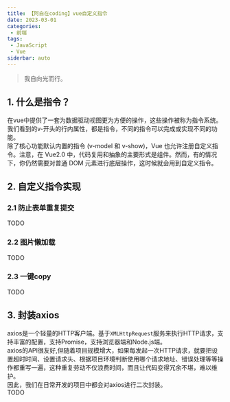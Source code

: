 ```yaml
---
title: 【阿白在coding】vue自定义指令
date: 2023-03-01
categories:
 - 前端
tags:
 - JavaScript  
 - Vue
siderbar: auto
---
```


> 我自向光而行。  

## 1. 什么是指令？
在vue中提供了一套为数据驱动视图更为方便的操作，这些操作被称为指令系统。  
我们看到的v-开头的行内属性，都是指令，不同的指令可以完成或实现不同的功能。  
除了核心功能默认内置的指令 (v-model 和 v-show)，Vue 也允许注册自定义指令。注意，在 Vue2.0 中，代码复用和抽象的主要形式是组件。然而，有的情况下，你仍然需要对普通 DOM 元素进行底层操作，这时候就会用到自定义指令。

## 2. 自定义指令实现
### 2.1 防止表单重复提交
TODO
### 2.2 图片懒加载
TODO
### 2.3 一键copy
TODO

## 3. 封装axios
axios是一个轻量的HTTP客户端。基于`XMLHttpRequest`服务来执行HTTP请求，支持丰富的配置，支持Promise，支持浏览器端和Node.js端。  
axios的API很友好,但随着项目规模增大，如果每发起一次HTTP请求，就要把设置超时时间、设置请求头、根据项目环境判断使用哪个请求地址、错误处理等等操作都重写一遍，这种重复劳动不仅浪费时间，而且让代码变得冗余不堪，难以维护。  
因此，我们在日常开发的项目中都会对axios进行二次封装。  
TODO